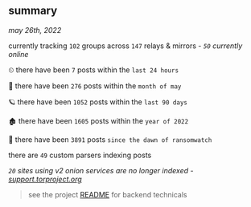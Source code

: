 
## summary
_may 26th, 2022_

currently tracking `102` groups across `147` relays & mirrors - _`50` currently online_

⏲ there have been `7` posts within the `last 24 hours`

🦈 there have been `276` posts within the `month of may`

🪐 there have been `1052` posts within the `last 90 days`

🏚 there have been `1605` posts within the `year of 2022`

🦕 there have been `3891` posts `since the dawn of ransomwatch`

there are `49` custom parsers indexing posts

_`20` sites using v2 onion services are no longer indexed - [support.torproject.org](https://support.torproject.org/onionservices/v2-deprecation/)_

> see the project [README](https://github.com/joshhighet/ransomwatch#ransomwatch--) for backend technicals
